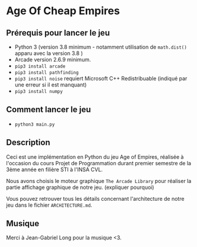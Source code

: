 # Age Of Cheap Empires

## Prérequis pour lancer le jeu

- Python 3 (version 3.8 minimum - notamment utilisation de ```math.dist()``` apparu avec la version 3.8 )
- Arcade version 2.6.9 minimum.
- ```pip3 install arcade```
- ```pip3 install pathfinding```
- ```pip3 install noise``` requiert Microsoft C++ Redistribuable (indiqué par une erreur si il est manquant)
- ```pip3 install numpy```

## Comment lancer le jeu

- ```python3 main.py ```

## Description

Ceci est une implémentation en Python du jeu Age of Empires, réalisée à l'occasion du cours Projet de Programmation durant premier semestre de la 3ème année en filière STI à l'INSA CVL.

Nous avons choisis le moteur graphique `The Arcade Library` pour réaliser la partie affichage graphique de notre jeu. (expliquer pourquoi)

Vous pouvez retrouver tous les détails concernant l'architecture de notre jeu dans le fichier `ARCHITECTURE.md`.

## Musique

Merci à Jean-Gabriel Long pour la musique <3.  
